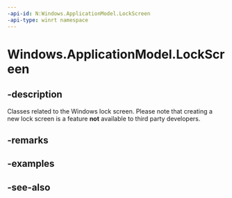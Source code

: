 ```yaml
---
-api-id: N:Windows.ApplicationModel.LockScreen
-api-type: winrt namespace
---
```


# Windows.ApplicationModel.LockScreen

## -description

Classes related to the Windows lock screen. Please note that creating a new lock screen is a feature **not** available to third party developers.


## -remarks

## -examples

## -see-also